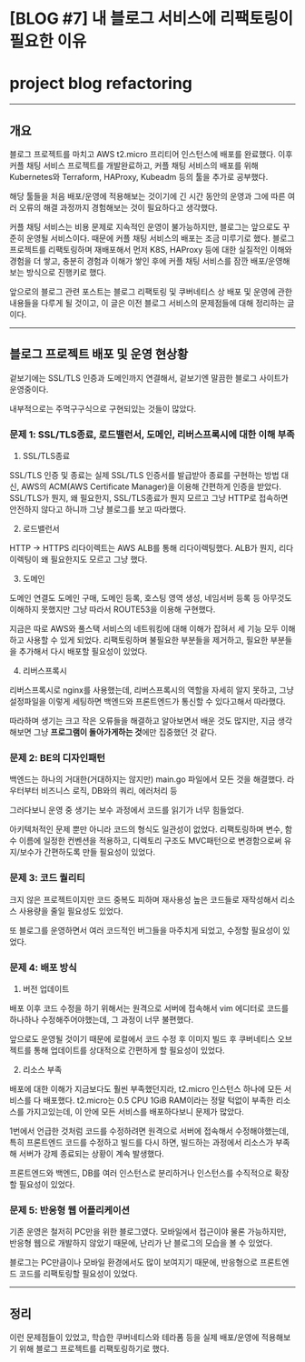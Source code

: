 # [BLOG #7] 내 블로그 서비스에 리팩토링이 필요한 이유
# project blog refactoring

---

## 개요

블로그 프로젝트를 마치고 AWS t2.micro 프리티어 인스턴스에 배포를 완료했다. 이후 커플 채팅 서비스 프로젝트를 개발완료하고, 커플 채팅 서비스의 배포를 위해 Kubernetes와 Terraform, HAProxy, Kubeadm 등의 툴을 추가로 공부했다.

해당 툴들을 처음 배포/운영에 적용해보는 것이기에 긴 시간 동안의 운영과 그에 따른 여러 오류의 해결 과정까지 경험해보는 것이 필요하다고 생각했다.

커플 채팅 서비스는 비용 문제로 지속적인 운영이 불가능하지만, 블로그는 앞으로도 꾸준히 운영될 서비스이다. 때문에 커플 채팅 서비스의 배포는 조금 미루기로 했다. 블로그 프로젝트를 리팩토링하며 재배포해서 먼저 K8S, HAProxy 등에 대한 실질적인 이해와 경험을 더 쌓고, 충분히 경험과 이해가 쌓인 후에 커플 채팅 서비스를 잠깐 배포/운영해보는 방식으로 진행키로 했다.

앞으로의 블로그 관련 포스트는 블로그 리팩토링 및 쿠버네티스 상 배포 및 운영에 관한 내용들을 다루게 될 것이고, 이 글은 이전 블로그 서비스의 문제점들에 대해 정리하는 글이다.

---

## 블로그 프로젝트 배포 및 운영 현상황

겉보기에는 SSL/TLS 인증과 도메인까지 연결해서, 겉보기엔 말끔한 블로그 사이트가 운영중이다.

내부적으로는 주먹구구식으로 구현되있는 것들이 많았다.

### 문제 1: SSL/TLS종료, 로드밸런서, 도메인, 리버스프록시에 대한 이해 부족

1. SSL/TLS종료

SSL/TLS 인증 및 종료는 실제 SSL/TLS 인증서를 발급받아 종료를 구현하는 방법 대신, AWS의 ACM(AWS Certificate Manager)을 이용해 간편하게 인증을 받았다. SSL/TLS가 뭔지, 왜 필요한지, SSL/TLS종료가 뭔지 모르고 그냥 HTTP로 접속하면 안전하지 않다고 하니까 그냥 블로그를 보고 따라했다.

2. 로드밸런서

HTTP -> HTTPS 리다이렉트는 AWS ALB를 통해 리다이렉팅했다. ALB가 뭔지, 리다이렉팅이 왜 필요한지도 모르고 그냥 했다.

3. 도메인

도메인 연결도 도메인 구매, 도메인 등록, 호스팅 영역 생성, 네임서버 등록 등 아무것도 이해하지 못했지만 그냥 따라서 ROUTE53을 이용해 구현했다.

지금은 따로 AWS와 풀스택 서비스의 네트워킹에 대해 이해가 잡혀서 세 기능 모두 이해하고 사용할 수 있게 되었다. 리팩토링하며 불필요한 부분들을 제거하고, 필요한 부분들을 추가해서 다시 배포할 필요성이 있었다.

4. 리버스프록시

리버스프록시로 nginx를 사용했는데, 리버스프록시의 역할을 자세히 알지 못하고, 그냥 설정파일을 이렇게 세팅하면 백엔드와 프론트엔드가 통신할 수 있다고해서 따라했다. 

따라하며 생기는 크고 작은 오류들을 해결하고 알아보면서 배운 것도 많지만, 지금 생각해보면 그냥 **프로그램이 돌아가게하는 것**에만 집중했던 것 같다.

### 문제 2: BE의 디자인패턴

백엔드는 하나의 거대한(거대하지는 않지만) main.go 파일에서 모든 것을 해결했다. 라우터부터 비즈니스 로직, DB와의 쿼리, 에러처리 등

그러다보니 운영 중 생기는 보수 과정에서 코드를 읽기가 너무 힘들었다.

아키텍처적인 문제 뿐만 아니라 코드의 형식도 일관성이 없었다. 리팩토링하며 변수, 함수 이름에 일정한 컨벤션을 적용하고, 디렉토리 구조도 MVC패턴으로 변경함으로써 유지/보수가 간편하도록 만들 필요성이 있었다.

### 문제 3: 코드 퀄리티

크지 않은 프로젝트이지만 코드 중복도 피하며 재사용성 높은 코드들로 재작성해서 리소스 사용량을 줄일 필요성도 있었다. 

또 블로그를 운영하면서 여러 코드적인 버그들을 마주치게 되었고, 수정할 필요성이 있었다.

### 문제 4: 배포 방식

1. 버전 업데이트

배포 이후 코드 수정을 하기 위해서는 원격으로 서버에 접속해서 vim 에디터로 코드를 하나하나 수정해주어야했는데, 그 과정이 너무 불편했다. 

앞으로도 운영될 것이기 때문에 로컬에서 코드 수정 후 이미지 빌드 후 쿠버네티스 오브젝트를 통해 업데이트를 상대적으로 간편하게 할 필요성이 있었다.

2. 리소스 부족

배포에 대한 이해가 지금보다도 훨씬 부족했던지라, t2.micro 인스턴스 하나에 모든 서비스를 다 배포했다. t2.micro는 0.5 CPU 1GiB RAM이라는 정말 턱없이 부족한 리소스를 가지고있는데, 이 안에 모든 서비스를 배포하다보니 문제가 많았다.

1번에서 언급한 것처럼 코드를 수정하려면 원격으로 서버에 접속해서 수정해야했는데, 특히 프론트엔드 코드를 수정하고 빌드를 다시 하면, 빌드하는 과정에서 리소스가 부족해 서버가 강제 종료되는 상황이 계속 발생했다.

프론트엔드와 백엔드, DB를 여러 인스턴스로 분리하거나 인스턴스를 수직적으로 확장할 필요성이 있었다.

### 문제 5: 반응형 웹 어플리케이션

기존 운영은 철저히 PC만을 위한 블로그였다. 모바일에서 접근이야 물론 가능하지만, 반응형 웹으로 개발하지 않았기 때문에, 난리가 난 블로그의 모습을 볼 수 있었다.

블로그는 PC만큼이나 모바일 환경에서도 많이 보여지기 때문에, 반응형으로 프론트엔드 코드를 리팩토링할 필요성이 있었다.

---

## 정리

이런 문제점들이 있었고, 학습한 쿠버네티스와 테라폼 등을 실제 배포/운영에 적용해보기 위해 블로그 프로젝트를 리팩토링하기로 했다.